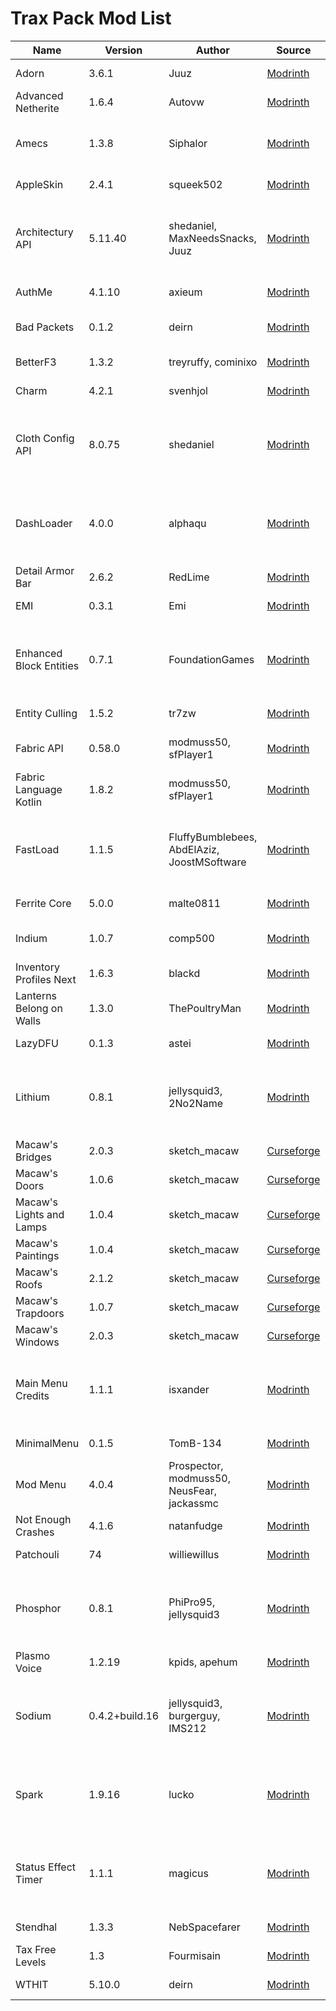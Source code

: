 # Trax Pack Mod List

| Name                     | Version        | Author                                      | Source                                                                             | License                                                                                  |
| ------------------------ | -------------- | ------------------------------------------- | ---------------------------------------------------------------------------------- | ---------------------------------------------------------------------------------------- |
| Adorn                    | 3.6.1          | Juuz                                        | [Modrinth](https://modrinth.com/mod/adorn)                                         | [MIT License](https://cdn.modrinth.com/licenses/mit.txt)                                 |
| Advanced Netherite       | 1.6.4          | Autovw                                      | [Modrinth](https://modrinth.com/mod/advanced-netherite)                            | [Custom License](https://github.com/Autovw/AdvancedNetherite/blob/1.19.X/LICENSE)        |
| Amecs                    | 1.3.8          | Siphalor                                    | [Modrinth](https://modrinth.com/mod/amecs)                                         | [Creative Commons Zero v1.0 Universal](https://cdn.modrinth.com/licenses/cc0.txt)        |
| AppleSkin                | 2.4.1          | squeek502                                   | [Modrinth](https://modrinth.com/mod/appleskin)                                     | [The Unlicense](https://cdn.modrinth.com/licenses/unlicense.txt)                         |
| Architectury API         | 5.11.40        | shedaniel, MaxNeedsSnacks, Juuz             | [Modrinth](https://modrinth.com/mod/architectury-api)                              | [GNU Lesser General Public License v3](https://cdn.modrinth.com/licenses/lgpl-3.txt)     |
| AuthMe                   | 4.1.10         | axieum                                      | [Modrinth](https://modrinth.com/mod/auth-me)                                       | [MIT License](https://cdn.modrinth.com/licenses/mit.txt)                                 |
| Bad Packets              | 0.1.2          | deirn                                       | [Modrinth](https://modrinth.com/mod/badpackets)                                    | [Apache License 2.0](https://cdn.modrinth.com/licenses/apache.txt)                       |
| BetterF3                 | 1.3.2          | treyruffy, cominixo                         | [Modrinth](https://modrinth.com/mod/betterf3)                                      | [MIT License](https://cdn.modrinth.com/licenses/mit.txt)                                 |
| Charm                    | 4.2.1          | svenhjol                                    | [Modrinth](https://modrinth.com/mod/charm)                                         | [MIT License](https://cdn.modrinth.com/licenses/mit.txt)                                 |
| Cloth Config API         | 8.0.75         | shedaniel                                   | [Modrinth](https://modrinth.com/mod/cloth-config)                                  | [GNU Lesser General Public License v3](https://cdn.modrinth.com/licenses/lgpl-3.txt)     |
| DashLoader               | 4.0.0          | alphaqu                                     | [Modrinth](https://modrinth.com/mod/dashloader)                                    | [GNU Lesser General Public License v3](https://cdn.modrinth.com/licenses/lgpl-3.txt)     |
| Detail Armor Bar         | 2.6.2          | RedLime                                     | [Modrinth](https://modrinth.com/mod/detail-armor-bar)                              | [MIT License](https://cdn.modrinth.com/licenses/mit.txt)                                 |
| EMI                      | 0.3.1          | Emi                                         | [Modrinth](https://modrinth.com/mod/emi)                                           | [MIT License](https://cdn.modrinth.com/licenses/mit.txt)                                 |
| Enhanced Block Entities  | 0.7.1          | FoundationGames                             | [Modrinth](https://modrinth.com/mod/ebe)                                           | [GNU Lesser General Public License v3](https://cdn.modrinth.com/licenses/lgpl-3.txt)     |
| Entity Culling           | 1.5.2          | tr7zw                                       | [Modrinth](https://modrinth.com/mod/entityculling)                                 | [Custom License](https://github.com/tr7zw/EntityCulling/blob/1.18/LICENSE-EntityCulling) |
| Fabric API               | 0.58.0         | modmuss50, sfPlayer1                        | [Modrinth](https://modrinth.com/mod/fabric-api)                                    | [Apache License 2.0](https://github.com/FabricMC/fabric/blob/1.19.2/LICENSE)             |
| Fabric Language Kotlin   | 1.8.2          | modmuss50, sfPlayer1                        | [Modrinth](https://modrinth.com/mod/fabric-language-kotlin)                        | [Apache License 2.0](https://cdn.modrinth.com/licenses/apache.txt)                       |
| FastLoad                 | 1.1.5          | FluffyBumblebees, AbdElAziz, JoostMSoftware | [Modrinth](https://modrinth.com/mod/fastload)                                      | [GNU Lesser General Public License v2.1](https://cdn.modrinth.com/licenses/lgpl-2.1.txt) |
| Ferrite Core             | 5.0.0          | malte0811                                   | [Modrinth](https://modrinth.com/mod/ferrite-core)                                  | [MIT License](https://cdn.modrinth.com/licenses/mit.txt)                                 |
| Indium                   | 1.0.7          | comp500                                     | [Modrinth](https://modrinth.com/mod/indium)                                        | [Apache License 2.0](https://cdn.modrinth.com/licenses/apache.txt)                       |
| Inventory Profiles Next  | 1.6.3          | blackd                                      | [Modrinth](https://modrinth.com/mod/inventory-profiles-next)                       | [Custom License](https://www.gnu.org/licenses/agpl-3.0.en.html)                          |
| Lanterns Belong on Walls | 1.3.0          | ThePoultryMan                               | [Modrinth](https://modrinth.com/mod/lanterns-bow)                                  | [MIT License](https://cdn.modrinth.com/licenses/mit.txt)                                 |
| LazyDFU                  | 0.1.3          | astei                                       | [Modrinth](https://modrinth.com/mod/lazydfu)                                       | [MIT License](https://cdn.modrinth.com/licenses/mit.txt)                                 |
| Lithium                  | 0.8.1          | jellysquid3, 2No2Name                       | [Modrinth](https://modrinth.com/mod/lithium)                                       | [GNU Lesser General Public License v3](https://cdn.modrinth.com/licenses/lgpl-3.txt)     |
| Macaw's Bridges          | 2.0.3          | sketch_macaw                                | [Curseforge](https://www.curseforge.com/minecraft/mc-mods/macaws-bridges)          | Private                                                                                  |
| Macaw's Doors            | 1.0.6          | sketch_macaw                                | [Curseforge](https://www.curseforge.com/minecraft/mc-mods/macaws-doors)            | Private                                                                                  |
| Macaw's Lights and Lamps | 1.0.4          | sketch_macaw                                | [Curseforge](https://www.curseforge.com/minecraft/mc-mods/macaws-lights-and-lamps) | Private                                                                                  |
| Macaw's Paintings        | 1.0.4          | sketch_macaw                                | [Curseforge](https://www.curseforge.com/minecraft/mc-mods/macaws-paintings)        | Private                                                                                  |
| Macaw's Roofs            | 2.1.2          | sketch_macaw                                | [Curseforge](https://www.curseforge.com/minecraft/mc-mods/macaws-roofs)            | Private                                                                                  |
| Macaw's Trapdoors        | 1.0.7          | sketch_macaw                                | [Curseforge](https://www.curseforge.com/minecraft/mc-mods/macaws-trapdoors)        | Private                                                                                  |
| Macaw's Windows          | 2.0.3          | sketch_macaw                                | [Curseforge](https://www.curseforge.com/minecraft/mc-mods/macaws-windows)          | Private                                                                                  |
| Main Menu Credits        | 1.1.1          | isxander                                    | [Modrinth](https://modrinth.com/mod/main-menu-credits)                             | [GNU Lesser General Public License v3](https://cdn.modrinth.com/licenses/lgpl-3.txt)     |
| MinimalMenu              | 0.1.5          | TomB-134                                    | [Modrinth](https://modrinth.com/mod/minimalmenu)                                   | [MIT License](https://cdn.modrinth.com/licenses/mit.txt)                                 |
| Mod Menu                 | 4.0.4          |  Prospector, modmuss50, NeusFear, jackassmc | [Modrinth](https://modrinth.com/mod/modmenu)                                       | [MIT License](https://cdn.modrinth.com/licenses/mit.txt)                                 |
| Not Enough Crashes       | 4.1.6          | natanfudge                                  | [Modrinth](https://modrinth.com/mod/notenoughcrashes)                              | [MIT License](https://cdn.modrinth.com/licenses/mit.txt)                                 |
| Patchouli                | 74             | williewillus                                | [Modrinth](https://modrinth.com/mod/patchouli)                                     | [Custom License](https://creativecommons.org/licenses/by-nc-sa/3.0/)                     |
| Phosphor                 | 0.8.1          | PhiPro95, jellysquid3                       | [Modrinth](https://modrinth.com/mod/phosphor)                                      | [GNU Lesser General Public License v3](https://cdn.modrinth.com/licenses/lgpl-3.txt)     |
| Plasmo Voice             | 1.2.19         | kpids, apehum                               | [Modrinth](https://modrinth.com/mod/plasmo-voice)                                  | [All Rights Reserved](https://cdn.modrinth.com/licenses/arr.txt)                         |
| Sodium                   | 0.4.2+build.16 | jellysquid3, burgerguy, IMS212              | [Modrinth](https://modrinth.com/mod/sodium)                                        | [GNU Lesser General Public License v3](https://cdn.modrinth.com/licenses/lgpl-3.txt)     |
| Spark                    | 1.9.16         | lucko                                       | [Modrinth](https://modrinth.com/mod/spark)                                         | [GNU Lesser General Public License v3](https://cdn.modrinth.com/licenses/lgpl-3.txt)     |
| Status Effect Timer      | 1.1.1          | magicus                                     | [Modrinth](https://modrinth.com/mod/statuseffecttimer)                             | [GNU Lesser General Public License v3](https://cdn.modrinth.com/licenses/lgpl-3.txt)     |
| Stendhal                 | 1.3.3          | NebSpacefarer                               | [Modrinth](https://modrinth.com/mod/stendhal)                                      | [Custom License](https://creativecommons.org/licenses/by-nc-nd/4.0/)                     |
| Tax Free Levels          | 1.3            | Fourmisain                                  | [Modrinth](https://modrinth.com/mod/tax-free-levels)                               | [MIT License](https://cdn.modrinth.com/licenses/mit.txt)                                 |
| WTHIT                    | 5.10.0         | deirn                                       | [Modrinth](https://modrinth.com/mod/wthit)                                         | [Custom License](https://creativecommons.org/licenses/by-nc-sa/4.0/)                     |
